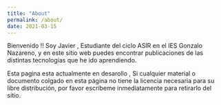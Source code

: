```yaml
---
title: "About"
permalink: /about/
date: 2021-03-15
---
```


Bienvenido !! Soy Javier , Estudiante del ciclo ASIR en el IES Gonzalo Nazareno, y en este sitio web puedes encontrar publicaciones de las distintas tecnologías que he ido aprendiendo.

Esta pagina esta actualmente en desarollo , Si cualquier material o documento colgado en esta página no tiene la licencia necesaria para su libre distribución, por favor escríbeme inmediatamente para retirarlo del sitio.
